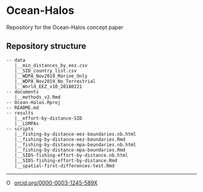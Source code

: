 # Ocean-Halos

Repository for the Ocean-Halos concept paper

## Repository structure 

```
-- data
   |__min_distances_by_eez.csv
   |__SID_country_list.csv
   |__WDPA_Nov2019_Marine_Only
   |__WDPA_Nov2019_No_Terrestrial
   |__World_EEZ_v10_20180221
-- documents
   |__methods_v2.Rmd
-- Ocean-Halos.Rproj
-- README.md
-- results
   |__effort-by-distance-SID
   |__LSMPAs
-- scripts
   |__fishing-by-distance-eez-boundaries.nb.html
   |__fishing-by-distance-eez-boundaries.Rmd
   |__fishing-by-distance-mpa-boundaries.nb.html
   |__fishing-by-distance-mpa-boundaries.Rmd
   |__SIDS-fishing-effort-by-distance.nb.html
   |__SIDS-fishing-effort-by-distance.Rmd
   |__spatial-first-differences-test.Rmd
```

--------- 

<a href="https://orcid.org/0000-0003-1245-589X" target="orcid.widget" rel="noopener noreferrer" style="vertical-align:top;"><img src="https://orcid.org/sites/default/files/images/orcid_16x16.png" style="width:1em;margin-right:.5em;" alt="ORCID iD icon">orcid.org/0000-0003-1245-589X</a>
